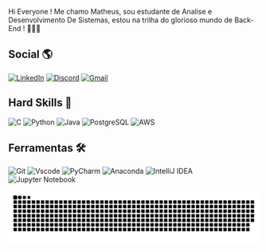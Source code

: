 Hi Everyone ! Me chamo Matheus, sou estudante de Analise e Desenvolvimento De Sistemas, estou na trilha do glorioso mundo de Back-End ! 👨‍💻🚀

## Social 🌎
[![LinkedIn](https://img.shields.io/badge/LinkedIn-0077B5?style=for-the-badge&logo=linkedin&logoColor=white)](https://linkedin.com/in/matheus-limadls)
[![Discord](https://img.shields.io/badge/Discord-7289DA?style=for-the-badge&logo=discord&logoColor=white)](https://discord.com/channels/matheuslima98/)
[![Gmail](https://img.shields.io/badge/Gmail-333333?style=for-the-badge&logo=gmail&logoColor=red)](mailto:matheusdkls@gmail.com)
## Hard Skills 🦾

![C](https://img.shields.io/badge/C-00599C?style=for-the-badge&logo=c&logoColor=white) 
![Python](https://img.shields.io/badge/python-3670A0?style=for-the-badge&logo=python&logoColor=ffdd54) 
![Java](https://img.shields.io/badge/java-%23ED8B00.svg?style=for-the-badge&logo=openjdk&logoColor=white)
![PostgreSQL](https://img.shields.io/badge/PostgreSQL-000?style=for-the-badge&logo=postgresql)
![AWS](https://img.shields.io/badge/AWS-000.svg?style=for-the-badge&logo=amazon-aws&logoColor=white)

## Ferramentas 🛠️
![Git](https://img.shields.io/badge/GIT-E44C30?style=for-the-badge&logo=git&logoColor=white)
![Vscode](https://img.shields.io/badge/Vscode-007ACC?style=for-the-badge&logo=visual-studio-code&logoColor=white)
![PyCharm](https://img.shields.io/badge/pycharm-143?style=for-the-badge&logo=pycharm&logoColor=black&color=black&labelColor=green)
![Anaconda](https://img.shields.io/badge/Anaconda-%2344A833.svg?style=for-the-badge&logo=anaconda&logoColor=white)
![IntelliJ IDEA](https://img.shields.io/badge/IntelliJIDEA-000000.svg?style=for-the-badge&logo=intellij-idea&logoColor=white)
![Jupyter Notebook](https://img.shields.io/badge/jupyter-%23FA0F00.svg?style=for-the-badge&logo=jupyter&logoColor=white)

![snake gif](https://github.com/MatheusDls/MatheusDls/blob/output/github-contribution-grid-snake-dark.svg)
